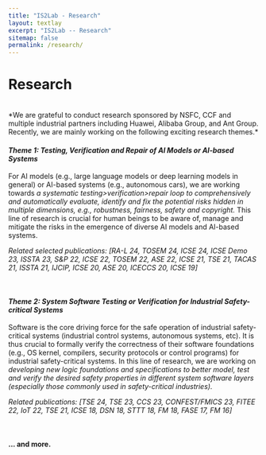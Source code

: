 ```yaml
---
title: "IS2Lab - Research"
layout: textlay
excerpt: "IS2Lab -- Research"
sitemap: false
permalink: /research/
---
```


# Research

<!-- We seek to do cutting-edge, high-quality, and impactful research combining theory and practice. As such,  -->
<!-- We are closely collaborating with our industrial partners including Huawei, Alibaba Group, and Ant Group to solve real-world challenging problems in an effective and scalable way. Some of our recent projects are as follows. -->

<br>
*We are grateful to conduct research sponsored by NSFC, CCF and multiple industrial partners including Huawei, Alibaba Group, and Ant Group. Recently, we are mainly working on the following exciting research themes.*  

<!-- Here are some themes and techniques that we currently work on: -->
<!-- <br> -->

<!-- ### ✅ Deep Learning System Security -->
<br>

#### ***Theme 1: Testing, Verification and Repair of AI Models or AI-based Systems***
<!-- **[TOSEM 22, ICSE 21, TACAS 21, ISSTA 21, ASE 20, ICECCS 20, ICSE 19]: Testing, Verifying and Enhancing the Robustness of Deep Learning Models** -->

For AI models (e.g., large language models or deep learning models in general) or AI-based systems (e.g., autonomous cars), we are working towards *a systematic testing>verification>repair loop to comprehensively and automatically evaluate, identify and fix the potential risks hidden in multiple dimensions, e.g., robustness, fairness, safety and copyright.* This line of research is crucial for human beings to be aware of, manage and mitigate the risks in the emergence of diverse AI models and AI-based systems.  

<!-- including novel testing metrics correlated to robustness, test case generation methods, automatic verification and repair techniques to comprehensively test, verify and enhance the robustness of deep learning models deployed in various application scenarios, e.g., image classification, object detection and NLP. -->

*Related selected publications: [RA-L 24, TOSEM 24, ICSE 24, ICSE Demo 23, ISSTA 23, S&P 22, ICSE 22, TOSEM 22, ASE 22, ICSE 21, TSE 21, TACAS 21, ISSTA 21, IJCIP, ICSE 20, ASE 20, ICECCS 20, ICSE 19]*

<!-- ![]({{ site.url }}{{ site.baseurl }}/images/respic/robust.png){: style="width: 700px; float: center; margin: 0px  10px"} -->
<!-- <br> -->
<br>

#### ***Theme 2: System Software Testing or Verification for Industrial Safety-critical Systems***
<!-- **[TOSEM 22, ICSE 21, TACAS 21, ISSTA 21, ASE 20, ICECCS 20, ICSE 19]: Testing, Verifying and Enhancing the Robustness of Deep Learning Models** -->

Software is the core driving force for the safe operation of industrial safety-critical systems (industrial control systems, autonomous systems, etc). It is thus crucial to formally verify the correctness of their software foundations (e.g., OS kernel, compilers, security protocols or control programs) for industrial safety-critical systems. In this line of research, we are working on *developing new logic foundations and specifications to better model, test and verify the desired safety properties in different system software layers (especially those commonly used in safety-critical industries).*   
<!-- We are building systematic methodologies and toolkits including novel testing metrics correlated to robustness, test case generation methods, automatic verification and repair techniques to comprehensively test, verify and enhance the robustness of deep learning models deployed in various application scenarios, e.g., image classification, object detection and NLP. -->

*Related publications: [TSE 24, TSE 23, CCS 23, CONFEST/FMICS 23, FITEE 22, IoT 22, TSE 21, ICSE 18, DSN 18, STTT 18, FM 18, FASE 17, FM 16]*

<!-- ![]({{ site.url }}{{ site.baseurl }}/images/respic/robust.png){: style="width: 700px; float: center; margin: 0px  10px"} -->
<!-- <br> -->
<br>


<!-- #### ***Theme 3: AI-assisted Model Driven Engineering*** -->


<!-- ##### 😊 **[ISSTA 23, ICSE 22, TSE 21, ICSE 20]: Testing, Interpreting and Mitigating the Hidden Bias in Deep Learning**

We are building systematic fairness testing methodologies and toolkits specially designed for efficiently uncover, inteprete and mitigate various kinds of bias, e.g., individual discrimination and group discrimination, in deep learning models deployed in Alibaba's recommender system serving millions of people.

![]({{ site.url }}{{ site.baseurl }}/images/respic/fairness.png){: style="width: 800px; float: center; margin: 0px  10px"}
<br>
<br>
 -->
<!-- ##### 😊 **[ICSE 23, S&P 22]: Copyright Protection for Deep Learning Models**
We are building a copyright protection framework for deep learning models based on systematic testing, aiming to prove accurate and robust model copyright verification.

![]({{ site.url }}{{ site.baseurl }}/images/respic/copyright_.png){: style="width: 700px; float: center; margin: 0px  10px"}
 -->



<!-- ### ✅ Cyber-physical System Security
<br>

##### 😊 **[JCST 21, IoT 22]: Proactive Defense for Industrial Control Systems**

![]({{ site.url }}{{ site.baseurl }}/images/respic/copyright_.png){: style="width: 700px; float: center; margin: 0px  10px"}
<br>

We are building a copyright protection framework for deep learning models based on systematic testing, aiming to prove accurate and robust model copyright verifications.


##### 😊 **[TSE in submission]: Formal Semantics for Industrial Control Languages**

![]({{ site.url }}{{ site.baseurl }}/images/respic/copyright_.png){: style="width: 700px; float: center; margin: 0px  10px"}
<br>

We are building a copyright protection framework for deep learning models based on systematic testing, aiming to prove accurate and robust model copyright verifications.


<br> -->




<!-- ![]({{ site.url }}{{ site.baseurl }}/images/respic/nnrepair_.png){: style="width: 700px; float: center; margin: 0px  10px"}
<br>
**NN Repair.** We are building a NN(especially RNN) repair framework, aiming to repair incorrect behaviors provably.

![]({{ site.url }}{{ site.baseurl }}/images/respic/ODsystem_.png){: style="width: 800px; float: center; margin: 0px  10px"}
<br>
**Object Detection System Security Testing.** By generating multiple test cases to expose the security vulnerablities of the object detection system, and designing test metrics to evaluate the security and robustness of the object detection system, finally we can build more security and more robust OD systems by retraining.

![]({{ site.url }}{{ site.baseurl }}/images/respic/recommender_.png){: style="width: 800px; float: center; margin: 0px  10px"}
<br>
**DL Recommender System Fairness Testing:** We are building a DL recommender system testing framework to identify unfairness and find disadvantaged groups to improve the fairness of the original model.

![]({{ site.url }}{{ site.baseurl }}/images/respic/robustness_.png){: style="width: 800px; float: center; margin: 0px  10px"}
<br>
**DL Robustness Testing.** We are building a DL testing framework that aims to enhance the model robustness against various attacks in a one-step way.

![]({{ site.url }}{{ site.baseurl }}/images/respic/unlearning_.png){: style="width: 800px; float: center; margin: 0px  10px"}
<br>
**Certifiable Machine Unlearning.** We are building a certifiable machine unlearning framework that aims to guarantee the data to be forgotten and not damage model's performance. -->


#### ... and more.
